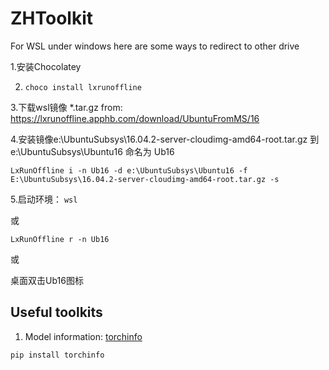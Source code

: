 # ZHToolkit

For WSL under windows here are some ways to redirect to other drive

1.安装Chocolatey 

2. ```choco install lxrunoffline```

3.下载wsl镜像  *.tar.gz from: https://lxrunoffline.apphb.com/download/UbuntuFromMS/16

4.安装镜像e:\UbuntuSubsys\16.04.2-server-cloudimg-amd64-root.tar.gz 到 e:\UbuntuSubsys\Ubuntu16 命名为 Ub16

```LxRunOffline i -n Ub16 -d e:\UbuntuSubsys\Ubuntu16 -f E:\UbuntuSubsys\16.04.2-server-cloudimg-amd64-root.tar.gz -s```

5.启动环境：
```wsl```

或

```LxRunOffline r -n Ub16```

或

桌面双击Ub16图标

## Useful toolkits

1. Model information: [torchinfo](https://github.com/TylerYep/torchinfo)
  ```
  pip install torchinfo
  ```
